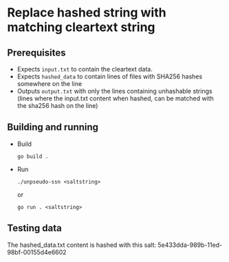 # Replace hashed string with matching cleartext string

## Prerequisites

* Expects `input.txt` to contain the cleartext data.
* Expects `hashed_data` to contain lines of files with SHA256 hashes somewhere on the line
* Outputs `output.txt` with only the lines containing unhashable strings (lines where the input.txt content when hashed, can be matched with the sha256 hash on the line)

## Building and running

* Build

    `go build .`

* Run

    `./unpseudo-ssn <saltstring>`

    or

    `go run . <saltstring>`

## Testing data
The hashed_data.txt content is hashed with this salt: 5e433dda-989b-11ed-98bf-00155d4e6602